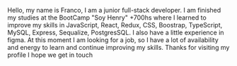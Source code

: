 Hello, my name is Franco, I am a junior full-stack developer.
I am finished my studies at the BootCamp "Soy Henry" +700hs
where I learned to improve my skills in
JavaScript, React, Redux, CSS, Boostrap, TypeScript, MySQL, Express, Sequalize, PostgresSQL.
I also have a little experience in figma.
At this moment I am looking for a job, so I have a lot of availability and energy to learn and continue improving my skills.
Thanks for visiting my profile I hope we get in touch

